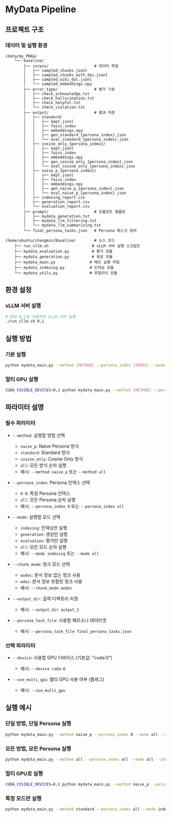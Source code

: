 # MyData Pipeline

## 프로젝트 구조

### 데이터 및 실행 환경
```
/data/my_PRAG/
    └── baseline/
        ├── corpus/                    # 데이터 파일
        │   ├── sampled_chunks.jsonl
        │   ├── sampled_chunks_with_doc.jsonl
        │   ├── sampled_wiki_doc.jsonl
        │   └── sampled_embeddings.npy
        ├── error_type/                # 평가 기준
        │   ├── check_acknowledge.txt
        │   ├── check_hallucination.txt
        │   ├── check_helpful.txt
        │   └── check_violation.txt
        ├── output/                    # 결과 저장
        │   ├── standard/
        │   │   ├── kept.jsonl
        │   │   ├── faiss.index
        │   │   ├── embeddings.npy
        │   │   ├── gen_standard_{persona_index}.json
        │   │   └── eval_standard_{persona_index}.json
        │   ├── cosine_only_{persona_index}/
        │   │   ├── kept.jsonl
        │   │   ├── faiss.index
        │   │   ├── embeddings.npy
        │   │   ├── gen_cosine_only_{persona_index}.json
        │   │   └── eval_cosine_only_{persona_index}.json
        │   ├── naive_p_{persona_index}/
        │   │   ├── kept.jsonl
        │   │   ├── faiss.index
        │   │   ├── embeddings.npy
        │   │   ├── gen_naive_p_{persona_index}.json
        │   │   └── eval_naive_p_{persona_index}.json
        │   ├── indexing_report.csv
        │   ├── generation_report.csv
        │   └── evaluation_report.csv
        ├── prompt/                    # 프롬프트 템플릿
        │   ├── mydata_generation.txt
        │   ├── mydata_llm_filtering.txt
        │   └── mydata_llm_summarizing.txt
        └── final_persona_tasks.json   # Persona 태스크 정의

/home/ubuntu/changmin/Baseline/        # 소스 코드
    ├── run_vllm.sh                   # vLLM 서버 실행 스크립트
    ├── mydata_evaluation.py          # 평가 모듈
    ├── mydata_generation.py          # 생성 모듈
    ├── mydata_main.py               # 메인 실행 파일
    ├── mydata_indexing.py           # 인덱싱 모듈
    └── mydata_utils.py              # 유틸리티 모듈
```

## 환경 설정

### vLLM 서버 실행
```bash
# GPU 0,1을 사용하여 vLLM 서버 실행
./run_vllm.sh 0,1
```

## 실행 방법

### 기본 실행
```bash
python mydata_main.py --method [METHOD] --persona_index [INDEX] --mode [MODE] --chunk_mode [CHUNK_MODE] --output_dir [OUTPUT_DIR]
```

### 멀티 GPU 실행
```bash
CUDA_VISIBLE_DEVICES=0,1 python mydata_main.py --method [METHOD] --persona_index [INDEX] --mode [MODE] --chunk_mode [CHUNK_MODE] --output_dir [OUTPUT_DIR] --use_multi_gpu
```

## 파라미터 설명

### 필수 파라미터
- `--method`: 실행할 방법 선택
  - `naive_p`: Naive Persona 방식
  - `standard`: Standard 방식
  - `cosine_only`: Cosine Only 방식
  - `all`: 모든 방식 순차 실행
  - 예시: `--method naive_p` 또는 `--method all`

- `--persona_index`: Persona 인덱스 선택
  - `0-9`: 특정 Persona 인덱스
  - `all`: 모든 Persona 순차 실행
  - 예시: `--persona_index 0` 또는 `--persona_index all`

- `--mode`: 실행할 모드 선택
  - `indexing`: 인덱싱만 실행
  - `generation`: 생성만 실행
  - `evaluation`: 평가만 실행
  - `all`: 모든 모드 순차 실행
  - 예시: `--mode indexing` 또는 `--mode all`

- `--chunk_mode`: 청크 모드 선택
  - `wodoc`: 문서 정보 없는 청크 사용
  - `wdoc`: 문서 정보 포함된 청크 사용
  - 예시: `--chunk_mode wodoc`

- `--output_dir`: 출력 디렉토리 지정
  - 예시: `--output_dir output_1`

- `--persona_task_file`: 사용할 페르소나 데이터셋
  - 예시: `--persona_task_file final_persona_tasks.json`

### 선택 파라미터
- `--device`: 사용할 GPU 디바이스 (기본값: "cuda:0")
  - 예시: `--device cuda:0`

- `--use_multi_gpu`: 멀티 GPU 사용 여부 (플래그)
  - 예시: `--use_multi_gpu`

## 실행 예시

### 단일 방법, 단일 Persona 실행
```bash
python mydata_main.py --method naive_p --persona_index 0 --mode all --chunk_mode wodoc --output_dir output_1
```

### 모든 방법, 모든 Persona 실행
```bash
python mydata_main.py --method all --persona_index all --mode all --chunk_mode wodoc --output_dir output_1
```

### 멀티 GPU로 실행
```bash
CUDA_VISIBLE_DEVICES=0,1 python mydata_main.py --method naive_p --persona_index all --mode all --chunk_mode wodoc --output_dir output_1 --use_multi_gpu
```

### 특정 모드만 실행
```bash
python mydata_main.py --method standard --persona_index all --mode indexing --chunk_mode wdoc --output_dir output_1
``` 